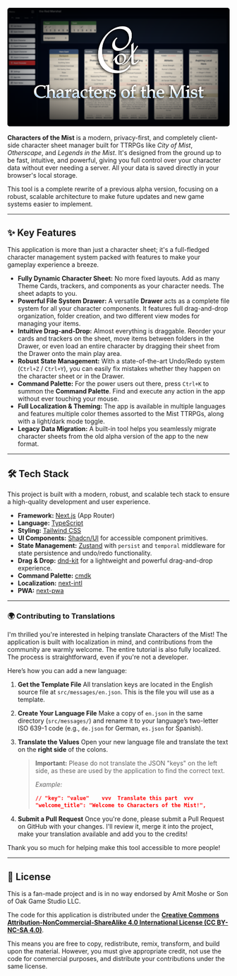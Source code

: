 ![Characters of the Mist Header](./assets/banner.png)

**Characters of the Mist** is a modern, privacy-first, and completely client-side character sheet manager built for TTRPGs like *City of Mist*, *Otherscape*, and *Legends in the Mist*.  It's designed from the ground up to be fast, intuitive, and powerful, giving you full control over your character data without ever needing a server.  All your data is saved directly in your browser's local storage. 

This tool is a complete rewrite of a previous alpha version, focusing on a robust, scalable architecture to make future updates and new game systems easier to implement. 

---
## ✨ Key Features

This application is more than just a character sheet; it's a full-fledged character management system packed with features to make your gameplay experience a breeze.

* **Fully Dynamic Character Sheet:** No more fixed layouts. Add as many Theme Cards, trackers, and components as your character needs. The sheet adapts to you. 
* **Powerful File System Drawer:** A versatile **Drawer** acts as a complete file system for all your character components.  It features full drag-and-drop organization, folder creation, and two different view modes for managing your items. 
* **Intuitive Drag-and-Drop:** Almost everything is draggable. Reorder your cards and trackers on the sheet, move items between folders in the Drawer, or even load an entire character by dragging their sheet from the Drawer onto the main play area. 
* **Robust State Management:** With a state-of-the-art Undo/Redo system (`Ctrl+Z` / `Ctrl+Y`), you can easily fix mistakes whether they happen on the character sheet or in the Drawer. 
* **Command Palette:** For the power users out there, press `Ctrl+K` to summon the **Command Palette**.  Find and execute any action in the app without ever touching your mouse. 
* **Full Localization & Theming:** The app is available in multiple languages and features multiple color themes assorted to the Mist TTRPGs, along with a light/dark mode toggle. 
* **Legacy Data Migration:** A built-in tool helps you seamlessly migrate character sheets from the old alpha version of the app to the new format. 

---
## 🛠️ Tech Stack

This project is built with a modern, robust, and scalable tech stack to ensure a high-quality development and user experience. 

* **Framework:** [Next.js](https://nextjs.org/) (App Router) 
* **Language:** [TypeScript](https://www.typescriptlang.org/) 
* **Styling:** [Tailwind CSS](https://tailwindcss.com/) 
* **UI Components:** [Shadcn/UI](https://ui.shadcn.com/) for accessible component primitives. 
* **State Management:** [Zustand](https://zustand-demo.pmnd.rs/) with `persist` and `temporal` middleware for state persistence and undo/redo functionality. 
* **Drag & Drop:** [dnd-kit](https://dndkit.com/) for a lightweight and powerful drag-and-drop experience. 
* **Command Palette:** [cmdk](https://cmdk.paco.me/) 
* **Localization:** [next-intl](https://next-intl-docs.vercel.app/) 
* **PWA:** [next-pwa](https://www.npmjs.com/package/next-pwa) 

---
### 🌍 Contributing to Translations

I'm thrilled you're interested in helping translate Characters of the Mist! The application is built with localization in mind, and contributions from the community are warmly welcome. The entire tutorial is also fully localized. The process is straightforward, even if you're not a developer.

Here’s how you can add a new language:

1.  **Get the Template File**
    All translation keys are located in the English source file at `src/messages/en.json`. This is the file you will use as a template.

2.  **Create Your Language File**
    Make a copy of `en.json` in the same directory (`src/messages/`) and rename it to your language’s two-letter ISO 639-1 code (e.g., `de.json` for German, `es.json` for Spanish).

3.  **Translate the Values**
    Open your new language file and translate the text on the **right side** of the colons.
    > **Important:** Please do not translate the JSON "keys" on the left side, as these are used by the application to find the correct text.
    >
    > *Example:*
    > ```json
    > // "key": "value"    vvv  Translate this part  vvv
    > "welcome_title": "Welcome to Characters of the Mist!", 
    > ```

4.  **Submit a Pull Request**
    Once you're done, please submit a Pull Request on GitHub with your changes. I'll review it, merge it into the project, make your translation available and add you to the credits!

Thank you so much for helping make this tool accessible to more people!

---
## 📜 License

This is a fan-made project and is in no way endorsed by Amit Moshe or Son of Oak Game Studio LLC.

The code for this application is distributed under the **[Creative Commons Attribution-NonCommercial-ShareAlike 4.0 International License (CC BY-NC-SA 4.0)](http://creativecommons.org/licenses/by-nc-sa/4.0/)**.

This means you are free to copy, redistribute, remix, transform, and build upon the material. However, you must give appropriate credit, not use the code for commercial purposes, and distribute your contributions under the same license.